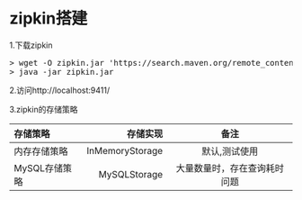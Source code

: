 # zipkin搭建

1.下载zipkin
<pre>
> wget -O zipkin.jar 'https://search.maven.org/remote_content?g=io.zipkin.java&a=zipkin-server&v=LATEST&c=exec' 
> java -jar zipkin.jar
</pre>

2.访问http://localhost:9411/

3.zipkin的存储策略

|存储策略|存储实现|备注|
| :-------- | --------:| :--: |
|内存存储策略|InMemoryStorage|默认,测试使用|
|MySQL存储策略|MySQLStorage|大量数量时，存在查询耗时问题|
